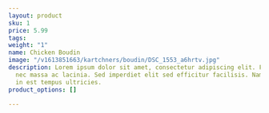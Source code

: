 ```yaml
---
layout: product
sku: 1
price: 5.99
tags: 
weight: "1"
name: Chicken Boudin
image: "/v1613851663/kartchners/boudin/DSC_1553_a6hrtv.jpg"
description: Lorem ipsum dolor sit amet, consectetur adipiscing elit. Fusce dictum
  nec massa ac lacinia. Sed imperdiet elit sed efficitur facilisis. Nam posuere turpis
  in est tempus ultricies.
product_options: []

---
```

